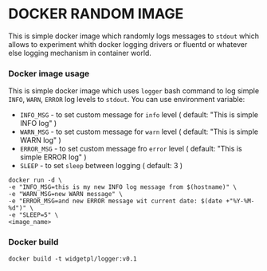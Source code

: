 # DOCKER RANDOM IMAGE

This is simple docker image which randomly logs messages to `stdout` which allows to experiment whith docker logging drivers or fluentd or whatever else logging mechanism in container world.



### Docker image usage

This is simple docker image which uses `logger` bash command to log simple `INFO`, `WARN`, `ERROR` log levels to `stdout`.
You can use environment variable:

- `INFO_MSG` - to set custom message for `info` level ( default: "This is simple INFO log" )
- `WARN_MSG` - to set custom message for `warn` level ( default: "This is simple WARN log" )
- `ERROR_MSG` - to set custom message fro `error` level ( default: "This is simple ERROR log" )
- `SLEEP` - to set `sleep` between logging ( default: 3 )

```
docker run -d \
-e "INFO_MSG=this is my new INFO log message from $(hostname)" \
-e "WARN_MSG=new WARN message" \
-e "ERROR_MSG=and new ERROR message wit current date: $(date +"%Y-%M-%d")" \
-e "SLEEP=5" \
<image_name>
```

### Docker build

```
docker build -t widgetpl/logger:v0.1
```
